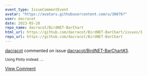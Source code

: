 ```yaml
---
event_type: IssueCommentEvent
avatar: "https://avatars.githubusercontent.com/u/30876?"
user: dacracot
date: 2023-05-28
repo_name: dacracot/BirdNET-BarChart
html_url: https://github.com/dacracot/BirdNET-BarChart/issues/3
repo_url: https://github.com/dacracot/BirdNET-BarChart
---
```


<a href='https://github.com/dacracot' target='_blank'>dacracot</a> commented on issue <a href='https://github.com/dacracot/BirdNET-BarChart/issues/3' target='_blank'>dacracot/BirdNET-BarChart#3</a>.

<small>Using Plotly instead. ...</small>

<a href='https://github.com/dacracot/BirdNET-BarChart/issues/3' target='_blank'>View Comment</a>